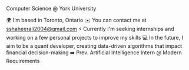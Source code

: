 Computer Science @ York University

🌍  I’m based in Toronto, Ontario
✉️  You can contact me at sshaheerali2004@gmail.com
⚡  Currently I'm seeking internships and working on a few personal projects to improve my skills
💻 In the future, I aim to be a quant developer, creating data-driven algorithms that impact financial decision-making
➡️ Prev. Artificial Intelligence Intern @ Modern Requirements

<!---
ShaheerHashmi04/ShaheerHashmi04 is a ✨ special ✨ repository because its `README.md` (this file) appears on your GitHub profile.
You can click the Preview link to take a look at your changes.
--->
